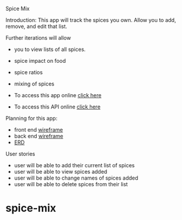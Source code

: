 Spice Mix

Introduction:
This app will track the spices you own. Allow you to add, remove, and edit that list. 

Further iterations will allow 
* you to view lists of all spices. 
* spice impact on food
* spice ratios
* mixing of spices 

* To access this app online [click here](https://blasagosto.github.io/spice-mix-client/)
* To access this API online [click here ](https://serene-journey-89438.herokuapp.com)

Planning for this app:

* front end [wireframe ](https://i.imgur.com/PjTy7KB.jpeg)
* back end [wireframe ](https://i.imgur.com/RFvXNWh.jpeg)
* [ERD](https://i.imgur.com/TUaaMgK.jpeg) 

User stories
* user will be able to add their current list of spices 
* user will be able to view spices added
* user will be able to change names of spices added
* user will be able to delete spices from their list


# spice-mix
